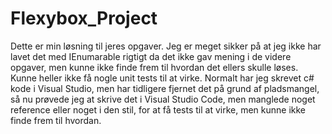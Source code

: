 # Flexybox_Project

Dette er min løsning til jeres opgaver. Jeg er meget sikker på at jeg ikke har lavet det med IEnumarable rigtigt da det ikke gav mening i de videre opgaver, men kunne ikke finde frem til hvordan det ellers skulle løses. Kunne heller ikke få nogle unit tests til at virke. Normalt har jeg skrevet c# kode i Visual Studio, men har tidligere fjernet det på grund af pladsmangel, så nu prøvede jeg at skrive det i Visual Studio Code, men manglede noget reference eller noget i den stil, for at få tests til at virke, men kunne ikke finde frem til hvordan.
